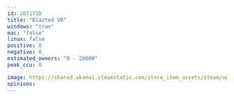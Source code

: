 ```yaml
---
id: 2071710
title: "Blazted VR"
windows: "true"
mac: "false"
linux: false
positive: 0
negative: 0
estimated_owners: "0 - 20000"
peak_ccu: 0

image: https://shared.akamai.steamstatic.com/store_item_assets/steam/apps/2071710/header.jpg?t=1674356950
opinions:
---
```

